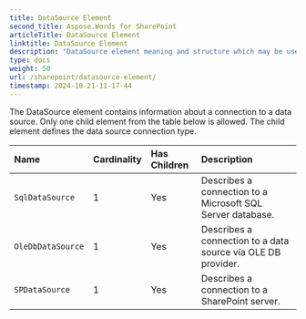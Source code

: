 ```yaml
---
title: DataSource Element
second_title: Aspose.Words for SharePoint
articleTitle: DataSource Element
linktitle: DataSource Element
description: "DataSource element meaning and structure which may be used while configuring Aspose.Words for SharePoint reports."
type: docs
weight: 50
url: /sharepoint/datasource-element/
timestamp: 2024-10-21-11-17-44
---
```


The DataSource element contains information about a connection to a data source. Only one child element from the table below is allowed. The child element defines the data source connection type.

| Name | Cardinality | Has Children | Description |
| :- | :- | :- | :- |
| `SqlDataSource` | 1 | Yes | Describes a connection to a Microsoft SQL Server database. |
| `OleDbDataSource` | 1 | Yes | Describes a connection to a data source via OLE DB provider. |
| `SPDataSource` | 1 | Yes | Describes a connection to a SharePoint server. |
